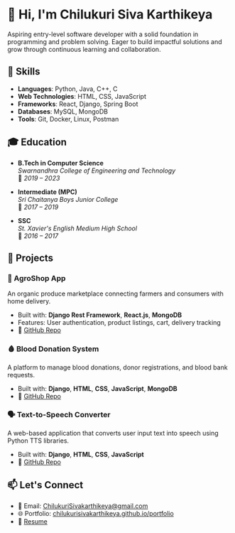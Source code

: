 # 👋 Hi, I'm Chilukuri Siva Karthikeya

 Aspiring entry-level software developer with a solid foundation in programming and problem solving. 
Eager to build impactful solutions and grow through continuous learning and collaboration.

## 🚀 Skills
- **Languages**: Python, Java, C++, C
- **Web Technologies**: HTML, CSS, JavaScript
- **Frameworks**: React, Django, Spring Boot
- **Databases**: MySQL, MongoDB
- **Tools**: Git, Docker, Linux, Postman

## 🎓 Education

- **B.Tech in Computer Science**  
  *Swarnandhra College of Engineering and Technology*  
  📅 *2019 – 2023*

- **Intermediate (MPC)**  
  *Sri Chaitanya Boys Junior College*  
  📅 *2017 – 2019*

- **SSC**  
  *St. Xavier's English Medium High School*  
  📅 *2016 – 2017*


## 💼 Projects

### 🛒 AgroShop App
An organic produce marketplace connecting farmers and consumers with home delivery.
- Built with: **Django Rest Framework**, **React.js**, **MongoDB**
- Features: User authentication, product listings, cart, delivery tracking
- 🔗 [GitHub Repo](https://github.com/ChilukuriSivaKarthikeya/AgroShop_project.git)

### 🩸 Blood Donation System
A platform to manage blood donations, donor registrations, and blood bank requests.
- Built with: **Django**, **HTML**, **CSS**, **JavaScript**, **MongoDB**
- 🔗 [GitHub Repo](https://github.com/ChilukuriSivaKarthikeya/Blood_donation_System)

### 🗣️ Text-to-Speech Converter
A web-based application that converts user input text into speech using Python TTS libraries.
- Built with: **Django**, **HTML**, **CSS**, **JavaScript**
- 🔗 [GitHub Repo](https://github.com/ChilukuriSivaKarthikeya/Text_To_Speech_Converter)

## 📫 Let's Connect
- 📧 Email: [ChilukuriSivakarthikeya@gmail.com](mailto:ChilukuriSivakarthikeya@gmail.com)
- 🌐 Portfolio: [chilukurisivakarthikeya.github.io/portfolio](https://chilukurisivakarthikeya.github.io/portfolio/)
- 📄 [Resume](#)
